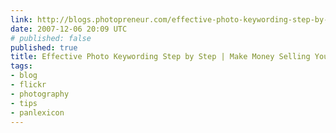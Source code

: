 ```yaml
---
link: http://blogs.photopreneur.com/effective-photo-keywording-step-by-step
date: 2007-12-06 20:09 UTC
# published: false
published: true
title: Effective Photo Keywording Step by Step | Make Money Selling Your Photos
tags:
- blog
- flickr
- photography
- tips
- panlexicon
---
```



